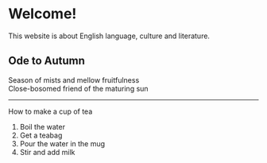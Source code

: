 <h1>Welcome!</h1>
<p>This website is about English language, culture and literature.</p>

<h2>Ode to Autumn</h2>
<p>
Season of mists and mellow fruitfulness<br>  
Close-bosomed friend of the maturing sun<br>
</p>
<hr>
<p>How to make a cup of tea</p>
<ol>
  <li> Boil the water  </li>
  <li> Get a teabag  </li>
  <li> Pour the water in the mug  </li>
  <li> Stir and add milk </li>
</ol>
